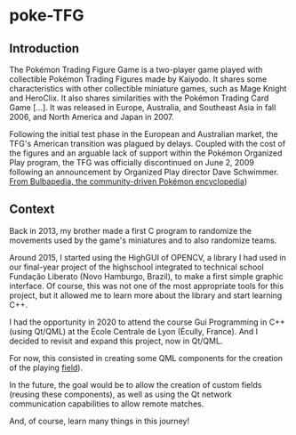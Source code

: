 # poke-TFG

## Introduction

The Pokémon Trading Figure Game is a two-player game played with collectible Pokémon Trading Figures made by Kaiyodo. It shares some characteristics with other collectible miniature games, such as Mage Knight and HeroClix. It also shares similarities with the Pokémon Trading Card Game [...]. It was released in Europe, Australia, and Southeast Asia in fall 2006, and North America and Japan in 2007.

Following the initial test phase in the European and Australian market, the TFG's American transition was plagued by delays. Coupled with the cost of the figures and an arguable lack of support within the Pokémon Organized Play program, the TFG was officially discontinued on June 2, 2009 following an announcement by Organized Play director Dave Schwimmer. [From Bulbapedia, the community-driven Pokémon encyclopedia](https://bulbapedia.bulbagarden.net/wiki/Pok%C3%A9mon_Trading_Figure_Game "Pokémon Trading Figure Game"))

## Context

Back in 2013, my brother made a first C program to randomize the movements used by the game's miniatures and to also randomize teams.

Around 2015, I started using the HighGUI of OPENCV, a library I had used in our final-year project of the highschool integrated to technical school Fundação Liberato (Novo Hamburgo, Brazil), to make a first simple graphic interface. Of course, this was not one of the most appropriate tools for this project, but it allowed me to learn more about the library and start learning C++.

I had the opportunity in 2020 to attend the course Gui Programming in C++ (using Qt/QML) at the École Centrale de Lyon (Écully, France). And I decided to revisit and expand this project, now in Qt/QML.

For now, this consisted in creating some QML components for the creation of the playing [field](https://www.pokebip.com/images/2007/286.jpg. "Pokémon Trading Figure Game 3 x 3 field")).


In the future, the goal would be to allow the creation of custom fields (reusing these components), as well as using the Qt network communication capabilities to allow remote matches.

And, of course, learn many things in this journey!
